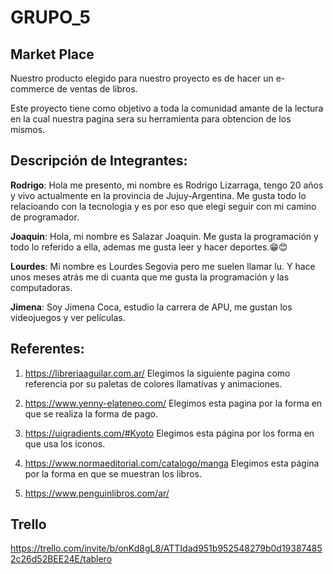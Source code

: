 # GRUPO_5
## Market Place

Nuestro producto elegido para nuestro proyecto es de hacer un e-commerce de ventas de libros.

Este proyecto tiene como objetivo a toda la comunidad amante de la lectura en la cual nuestra
pagina sera su herramienta para obtencion de los mismos.

## Descripción de Integrantes:

__Rodrigo__: Hola me presento, mi nombre es Rodrigo Lizarraga, tengo 20 años y vivo actualmente en la provincia de Jujuy-Argentina.
Me gusta todo lo relacioando con la tecnologia y es por eso  que elegi seguir con mi camino de programador. 

__Joaquin__: Hola, mi nombre es Salazar Joaquin. Me gusta la programación y todo lo referido a ella, ademas me gusta leer y hacer deportes.😁😊

__Lourdes__: Mi nombre es Lourdes Segovia pero me suelen llamar lu. Y hace unos meses atrás me di cuanta que me gusta la programación y las computadoras.

__Jimena__: Soy Jimena Coca, estudio la carrera de APU, me gustan los videojuegos y ver películas.

## Referentes:

1. https://libreriaaguilar.com.ar/
Elegimos la siguiente pagina como referencia por su paletas de colores llamativas y animaciones.

2. https://www.yenny-elateneo.com/
    Elegimos esta pagina por la forma en que se realiza la forma de pago.

3. https://uigradients.com/#Kyoto
    Elegimos esta página por los forma en que usa los iconos.

4. https://www.normaeditorial.com/catalogo/manga
   Elegimos esta página por la forma en que se muestran los libros.

5. https://www.penguinlibros.com/ar/


## Trello

https://trello.com/invite/b/onKd8gL8/ATTIdad951b952548279b0d193874852c26d52BEE24E/tablero
